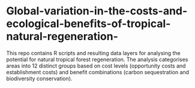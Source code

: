 # Global-variation-in-the-costs-and-ecological-benefits-of-tropical-natural-regeneration-
This repo contains R scripts and resulting data layers for analysing the potential for natural tropical forest regeneration. The analysis categorises areas into 12 distinct groups based on cost levels (opportunity costs and establishment costs) and benefit combinations (carbon sequestration and biodiversity conservation).
